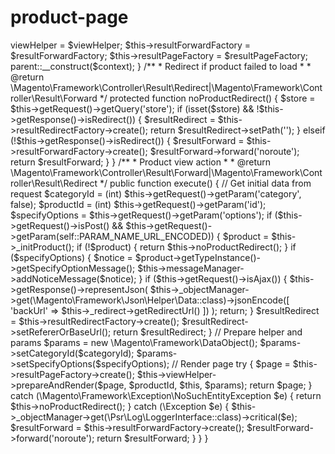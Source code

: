 # product-page
<?php
/**
 *
 * Copyright © Magento, Inc. All rights reserved.
 * See COPYING.txt for license details.
 */
namespace Magento\Catalog\Controller\Product;

use Magento\Framework\App\Action\HttpPostActionInterface as HttpPostActionInterface;
use Magento\Framework\App\Action\HttpGetActionInterface as HttpGetActionInterface;
use Magento\Framework\App\Action\Context;
use Magento\Framework\View\Result\PageFactory;
use Magento\Catalog\Controller\Product as ProductAction;

/**
 * View a product on storefront. Needs to be accessible by POST because of the store switching.
 */
class View extends ProductAction implements HttpGetActionInterface, HttpPostActionInterface
{
    /**
     * @var \Magento\Catalog\Helper\Product\View
     */
    protected $viewHelper;

    /**
     * @var \Magento\Framework\Controller\Result\ForwardFactory
     */
    protected $resultForwardFactory;

    /**
     * @var \Magento\Framework\View\Result\PageFactory
     */
    protected $resultPageFactory;

    /**
     * Constructor
     *
     * @param Context $context
     * @param \Magento\Catalog\Helper\Product\View $viewHelper
     * @param \Magento\Framework\Controller\Result\ForwardFactory $resultForwardFactory
     * @param PageFactory $resultPageFactory
     */
    public function __construct(
        Context $context,
        \Magento\Catalog\Helper\Product\View $viewHelper,
        \Magento\Framework\Controller\Result\ForwardFactory $resultForwardFactory,
        PageFactory $resultPageFactory
    ) {
        $this->viewHelper = $viewHelper;
        $this->resultForwardFactory = $resultForwardFactory;
        $this->resultPageFactory = $resultPageFactory;
        parent::__construct($context);
    }

    /**
     * Redirect if product failed to load
     *
     * @return \Magento\Framework\Controller\Result\Redirect|\Magento\Framework\Controller\Result\Forward
     */
    protected function noProductRedirect()
    {
        $store = $this->getRequest()->getQuery('store');
        if (isset($store) && !$this->getResponse()->isRedirect()) {
            $resultRedirect = $this->resultRedirectFactory->create();
            return $resultRedirect->setPath('');
        } elseif (!$this->getResponse()->isRedirect()) {
            $resultForward = $this->resultForwardFactory->create();
            $resultForward->forward('noroute');
            return $resultForward;
        }
    }

    /**
     * Product view action
     *
     * @return \Magento\Framework\Controller\Result\Forward|\Magento\Framework\Controller\Result\Redirect
     */
    public function execute()
    {
        // Get initial data from request
        $categoryId = (int) $this->getRequest()->getParam('category', false);
        $productId = (int) $this->getRequest()->getParam('id');
        $specifyOptions = $this->getRequest()->getParam('options');

        if ($this->getRequest()->isPost() && $this->getRequest()->getParam(self::PARAM_NAME_URL_ENCODED)) {
            $product = $this->_initProduct();
            
            if (!$product) {
                return $this->noProductRedirect();
            }
            
            if ($specifyOptions) {
                $notice = $product->getTypeInstance()->getSpecifyOptionMessage();
                $this->messageManager->addNoticeMessage($notice);
            }
            
            if ($this->getRequest()->isAjax()) {
                $this->getResponse()->representJson(
                    $this->_objectManager->get(\Magento\Framework\Json\Helper\Data::class)->jsonEncode([
                        'backUrl' => $this->_redirect->getRedirectUrl()
                    ])
                );
                return;
            }
            $resultRedirect = $this->resultRedirectFactory->create();
            $resultRedirect->setRefererOrBaseUrl();
            return $resultRedirect;
        }

        // Prepare helper and params
        $params = new \Magento\Framework\DataObject();
        $params->setCategoryId($categoryId);
        $params->setSpecifyOptions($specifyOptions);

        // Render page
        try {
            $page = $this->resultPageFactory->create();
            $this->viewHelper->prepareAndRender($page, $productId, $this, $params);
            return $page;
        } catch (\Magento\Framework\Exception\NoSuchEntityException $e) {
            return $this->noProductRedirect();
        } catch (\Exception $e) {
            $this->_objectManager->get(\Psr\Log\LoggerInterface::class)->critical($e);
            $resultForward = $this->resultForwardFactory->create();
            $resultForward->forward('noroute');
            return $resultForward;
        }
    }
}
